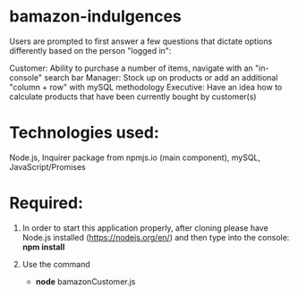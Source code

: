 # bamazon-indulgences

Users are prompted to first answer a few questions that dictate options differently based on the person "logged in":

Customer: Ability to purchase a number of items, navigate with an "in-console" search bar
Manager: Stock up on products or add an additional "column + row" with mySQL methodology
Executive: Have an idea how to calculate products that have been currently bought by customer(s)

# Technologies used:
Node.js,
Inquirer package from npmjs.io (main component),
mySQL,
JavaScript/Promises

# Required:
1. In order to start this application properly, after cloning please have Node.js installed (https://nodejs.org/en/) and then type into the console: **npm install**

2. Use the command 
   * **node** bamazonCustomer.js
